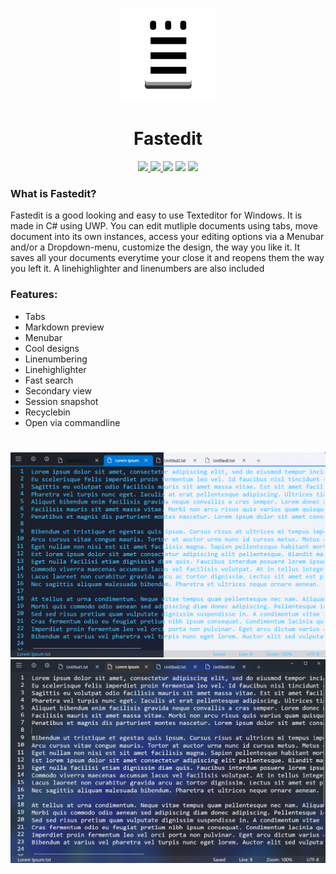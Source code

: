  <p align="center">
    <img src="images/appicon.png" height="150px" width="auto" alt="alternate text">
 </p>
 <h1  align="center">Fastedit</h1>
<div align="center">
     <a href="https://www.microsoft.com/en-us/p/fastedit/9ntq53w18dpw?activetab=pivot:overviewtab">
         <img src="https://img.shields.io/badge/Download-Microsoft%20Store-brightgreen?style=flat">
    </a>
    <a href="https://www.instagram.com/fastedit.texteditor/">
        <img src="https://img.shields.io/badge/Instagram-E4405F?style=flat&logo=instagram&logoColor=white">
    </a>
    <img src="https://img.shields.io/github/stars/FrozenAssassine/Fastedit?style=flat">
    <img src="https://img.shields.io/github/issues-pr/FrozenAssassine/Fastedit?style=flat">
    <img src="https://img.shields.io/github/repo-size/FrozenAssassine/Fastedit?style=flat">
 </div>

### What is Fastedit?
Fastedit is a good looking and easy to use Texteditor for Windows. It is made in C# using UWP.
You can edit mutliple documents using tabs, move document into its own instances, access your editing options via a Menubar and/or a Dropdown-menu, customize the design, the way you like it. It saves all your documents everytime your close it and reopens them the way you left it. A linehighlighter and linenumbers are also included

### Features:
- Tabs
- Markdown preview
- Menubar
- Cool designs
- Linenumbering
- Linehighlighter
- Fast search
- Secondary view
- Session snapshot
- Recyclebin
- Open via commandline

#
<div align="center">
    <img src="images/image1.png" alt="mainimage">
    <img src="images/image2.jpg" alt="mainimage">
</div>
